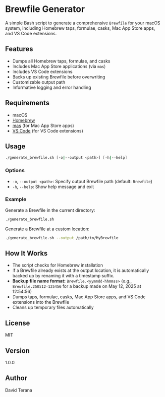 # Brewfile Generator

A simple Bash script to generate a comprehensive `Brewfile` for your macOS system, including Homebrew taps, formulae, casks, Mac App Store apps, and VS Code extensions.

## Features
- Dumps all Homebrew taps, formulae, and casks
- Includes Mac App Store applications (via `mas`)
- Includes VS Code extensions
- Backs up existing Brewfile before overwriting
- Customizable output path
- Informative logging and error handling

## Requirements
- macOS
- [Homebrew](https://brew.sh/)
- [mas](https://github.com/mas-cli/mas) (for Mac App Store apps)
- [VS Code](https://code.visualstudio.com/) (for VS Code extensions)

## Usage

```sh
./generate_brewfile.sh [-o|--output <path>] [-h|--help]
```

### Options
- `-o`, `--output <path>`: Specify output Brewfile path (default: `Brewfile`)
- `-h`, `--help`: Show help message and exit

### Example
Generate a Brewfile in the current directory:

```sh
./generate_brewfile.sh
```

Generate a Brewfile at a custom location:

```sh
./generate_brewfile.sh --output /path/to/MyBrewfile
```

## How It Works
- The script checks for Homebrew installation
- If a Brewfile already exists at the output location, it is automatically backed up by renaming it with a timestamp suffix.
- **Backup file name format:** `Brewfile.<yymmdd-hhmmss>` (e.g., `Brewfile.250512-125456` for a backup made on May 12, 2025 at 12:54:56)
- Dumps taps, formulae, casks, Mac App Store apps, and VS Code extensions into the Brewfile
- Cleans up temporary files automatically

## License
MIT

## Version
1.0.0

## Author
David Terana
